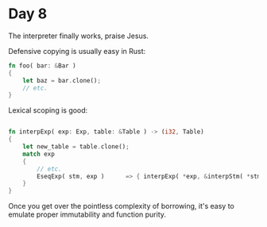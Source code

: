 # Day 8
The interpreter finally works, praise Jesus.

Defensive copying is usually easy in Rust:

```rust 
fn foo( bar: &Bar )
{
	let baz = bar.clone();
	// etc.
}
```

Lexical scoping is good:

```rust

fn interpExp( exp: Exp, table: &Table ) -> (i32, Table)
{
    let new_table = table.clone();
    match exp
    {
		// etc.
        EseqExp( stm, exp )      => { interpExp( *exp, &interpStm( *stm, new_table ) )  }
    }
}
```

Once you get over the pointless complexity of borrowing, it's easy to emulate proper immutability and function purity.
